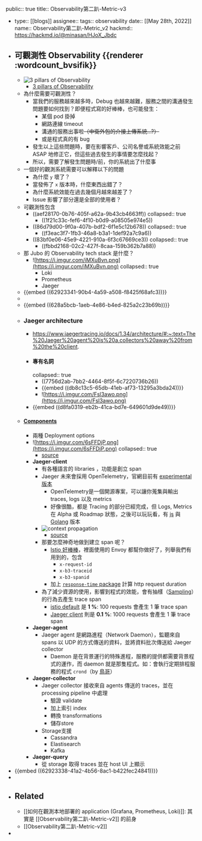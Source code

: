 public:: true
title:: Observability第二趴-Metric-v3

- type:: [[blogs]] 
  assignee:: 
  tags:: observability
  date:: [[May 28th, 2022]]
  name:: Observability第二趴-Metric_v2
  hackmd:: https://hackmd.io/@minasan/HJoX_Jbdc
- ## 可觀測性 Observability {{renderer :wordcount_bvsifik}}
	- ![3 pillars of Observability](https://i.imgur.com/Zlmx7Bu.png)
		- [3 pillars of Observability](https://www.oreilly.com/library/view/distributed-systems-observability/9781492033431/ch04.html#:~:text=Logs%2C%20metrics%2C%20and%20traces%20are,ability%20to%20build%20better%20systems.)
	- 為什麼需要可觀測性？
		- 當我們的服務越來越多時，Debug 也越來越難，服務之間的溝通發生問題要如何找到？即便程式寫的好棒棒，也可能發生：
			- 某個 pod 掛掉
			- 網路連線 timeout
			- 溝通的服務出事啦~~（中衛外包的介接上傳系統...?）~~
			- 或是程式真的有 bug
		- 發生以上這些問題時，要在影響客戶、公司名譽或系統效能之前 ASAP 地修正它，但這些過去發生的事情要怎麼找起？
		- 所以，需要了解發生問題時/前，你的系統出了什麼事
	- 一個好的觀測系統需要可以解釋以下的問題
		- 為什麼 `y` 壞了？
		- 當發佈了 `x` 版本時，什麼東西出錯了？
		- 為什麼系統效能在過去幾個月越來越差了？
		- Issue 影響了部分還是全部的使用者？
	- 可觀測性包含
		- ((aef28170-0b76-405f-a62a-9b43cb4663ff))
		  collapsed:: true
			- ((1f21c33c-fef6-4f10-b0d9-a08505e974e5))
		- ((86d79d00-9f0a-407b-bdf2-6f1e5c12b678))
		  collapsed:: true
			- ((f3eac3f7-1fb3-46a8-b3a1-1def92a7c9a6))
		- ((83bf0e06-45e9-4221-910a-6f3c67669ce3))
		  collapsed:: true
			- ((fbbd2168-02c2-427f-8caa-159b362b7a88))
	- 那 Jubo 的 Observability tech stack 是什麼？
		- ![https://i.imgur.com/iMXuBvn.png](https://i.imgur.com/iMXuBvn.png)
		  collapsed:: true
			- Loki
			- Prometheus
			- Jaeger
	- {{embed ((62923341-90b4-4a59-a508-f8425f68afc3))}}
	-
	- {{embed ((628a5bcb-1aeb-4e86-b4ed-825a2c23b69b))}}
	- ### Jaeger architecture
		- https://www.jaegertracing.io/docs/1.34/architecture/#:~:text=The%20Jaeger%20agent%20is%20a,collectors%20away%20from%20the%20client.
		- #### 專有名詞
		  collapsed:: true
			- ((7756d2ab-7bb2-4464-8f5f-6c7220736b26))
			- {{embed ((db8c13c5-65db-41eb-af73-13295a3bda24))}}
			- ![https://i.imgur.com/Fsl3awo.png](https://i.imgur.com/Fsl3awo.png)
		- {{embed ((d8fa0319-eb2b-41ca-bd7e-649601d9de49))}}
	- #### [Components](https://www.jaegertracing.io/docs/1.34/architecture/#components)
		- 兩種 Deployment options
		- ![https://i.imgur.com/6sFFDjP.png](https://i.imgur.com/6sFFDjP.png)
		  collapsed:: true
			- [source](https://www.jaegertracing.io/docs/1.34/architecture/#components)
		- **Jaeger-client**
			- 有各種語言的 libraries ，功能是創立 span
			- Jaeger 未來會採用 OpenTelemetry，官網目前有 [experimental 版本](https://www.jaegertracing.io/docs/1.21/opentelemetry/)
				- OpenTelemetry是一個開源專案，可以讓你蒐集與輸出 traces, logs 以及 metrics
				- 好像很酷，都是 Tracing 的部分已經完成，但 Logs, Metrics 在 Alpha 或 Roadmap 狀態，之後可以玩玩看，有 [js](https://opentelemetry.io/docs/instrumentation/js/) 與 [Golang](https://opentelemetry.io/docs/instrumentation/go/) 版本
			- ![context propagation](https://i.imgur.com/ADgYYiV.png)
				- [source](https://www.jaegertracing.io/docs/1.34/architecture/#jaeger-client-libraries)
			- 那要怎麼神奇地做到建立 span 呢？
				- [Istio 好棒棒](https://istio.io/latest/about/faq/distributed-tracing/#how-to-support-tracing)，裡面使用的 Envoy 都幫你做好了，列舉我們有用到的，包含
					- `x-request-id`
					- `x-b3-traceid`
					- `x-b3-spanid`
				- 加上 [`response-time` package](https://www.npmjs.com/package/response-time) 計算 http request duration
			- 為了減少資源的使用，影響到程式的效能，會有抽樣（[Sampling](https://www.jaegertracing.io/docs/1.34/sampling/)）的行為去產生 trace span
				- [istio default](https://istio.io/v1.0/docs/tasks/telemetry/distributed-tracing/#trace-sampling) 是 **1 %**:  100 requests 會產生 1 筆 trace span
				- [Jaeger client](https://www.jaegertracing.io/docs/1.34/architecture/#jaeger-client-libraries) 則是 **0.1 %**:  1000 requests 會產生 1 筆 trace span
		- **Jaeger-agent**
			- Jaeger agent 是網路進程（Network Daemon），監聽來自 spans 以 UDP 的方式傳送的資料，並將資料批次傳送給 Jaeger collector
				- Daemon 是在背景運行的特殊進程，服務的提供都需要背景程式的運作，而 daemon 就是那隻程式。如：會執行定期排程服務的程式 `crond`（by [鳥哥](https://linux.vbird.org/linux_basic/centos7/0560daemons.php)）
		- **Jaeger-collector**
			- Jaeger collector 接收來自 agents 傳送的 traces，並在 processing pipeline 中處理
				- 驗證 validate
				- 加上索引 index
				- 轉換 transformations
				- 儲存store
			- Storage支援
				- Cassandra
				- Elastisearch
				- Kafka
		- **Jaeger-query**
			- 從 storage 取得 traces 並在 host UI 上顯示
- {{embed ((62923338-41a2-4b56-8ac1-b422fec24841))}}
-
- ## Related
	- [[如何在觀測本地部署的 application (Grafana, Prometheus, Loki)]]: 其實是 [[Observability第二趴-Metric-v2]] 的前身
	- [[Observability第二趴-Metric-v2]]
-
